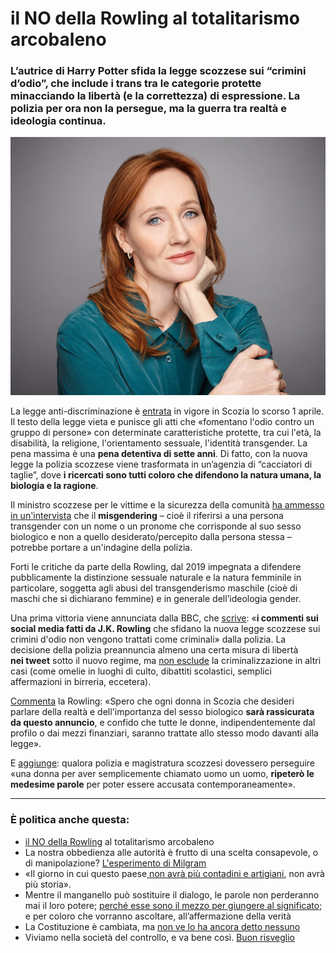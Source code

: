 # il NO della Rowling al totalitarismo arcobaleno

### L’autrice di Harry Potter sfida la legge scozzese sui “crimini d’odio”, che include i trans tra le categorie protette minacciando la libertà (e la correttezza) di espressione. La polizia per ora non la persegue, ma la guerra tra realtà e ideologia continua.

![ritratto di J.K. Rowling, autrice di Harry Potter](/img/rowling.jpeg)

La legge anti-discriminazione è [entrata](https://www.gov.scot/policies/crime-prevention-and-reduction/hate-crime/) in vigore in Scozia lo scorso 1 aprile. Il testo della legge vieta e punisce gli atti che «fomentano l'odio contro un gruppo di persone» con determinate caratteristiche protette, tra cui l'età, la disabilità, la religione, l'orientamento sessuale, l'identità transgender. La pena massima è una **pena detentiva di sette anni**.
Di fatto, con la nuova legge la polizia scozzese viene trasformata in un’agenzia di “cacciatori di taglie”, dove **i ricercati sono tutti coloro che difendono la natura umana, la biologia e la ragione**.

Il ministro scozzese per le vittime e la sicurezza della comunità [ha ammesso in un'intervista](https://www.thenational.scot/news/national/24223360.online-misgendering-could-investigated-scotland-new-hate-crime-law/?utm_source=substack&utm_medium=email) che il **misgendering** – cioè il riferirsi a una persona transgender con un nome o un pronome che corrisponde al suo sesso biologico e non a quello desiderato/percepito dalla persona stessa – potrebbe portare a un'indagine della polizia.

Forti le critiche da parte della Rowling, dal 2019 impegnata a difendere pubblicamente la distinzione sessuale naturale e la natura femminile in particolare, soggetta agli abusi del transgenderismo maschile (cioè di maschi che si dichiarano femmine) e in generale dell’ideologia gender.

Una prima vittoria viene annunciata dalla BBC, che [scrive](https://www.bbc.com/news/uk-scotland-68712471): «**i commenti sui social media fatti da J.K. Rowling** che sfidano la nuova legge scozzese sui crimini d'odio non vengono trattati come criminali» dalla polizia.
La decisione della polizia preannuncia almeno una certa misura di libertà **nei tweet** sotto il nuovo regime, ma [non esclude](https://www.dailymail.co.uk/news/article-13266931/What-hate-crime-Scottish-police-say-JK-Rowlings-online-posts-not-criminal-offence-is.html) la criminalizzazione in altri casi (come omelie in luoghi di culto, dibattiti scolastici, semplici affermazioni in birreria, eccetera).

[Commenta](https://twitter.com/jk_rowling/status/1775187763995824350) la Rowling: «Spero che ogni donna in Scozia che desideri parlare della realtà e dell'importanza del sesso biologico **sarà rassicurata da questo annuncio**, e confido che tutte le donne, indipendentemente dal profilo o dai mezzi finanziari, saranno trattate allo stesso modo davanti alla legge».

E [aggiunge](https://twitter.com/jk_rowling/status/1775190408110264673): qualora polizia e magistratura scozzesi dovessero perseguire «una donna per aver semplicemente chiamato uomo un uomo, **ripeterò le medesime parole** per poter essere accusata contemporaneamente».

---

### È politica anche questa:
- [il NO della Rowling](/articles/2024-04-04-rowling-guerra-al-totalitarismo-arcobaleno.html) al totalitarismo arcobaleno
- La nostra obbedienza alle autorità è frutto di una scelta consapevole, o di manipolazione? [L'esperimento di Milgram](/articles/2024-03-07-milgram.html)
- «Il giorno in cui questo paese[ non avrà più contadini e artigiani](/articles/2024-03-06-protesta-agricoltori.html), non avrà più storia».
- Mentre il manganello può sostituire il dialogo, le parole non perderanno mai il loro potere; [perché esse sono il mezzo per giungere al significato](/articles/2023-12-13-una-profezia.html); e per coloro che vorranno ascoltare, all’affermazione della verità
- La Costituzione è cambiata, ma [non ve lo ha ancora detto nessuno](/articles/2022-02-24-modifica-silenziosa-alla-costituzione.html)
- Viviamo nella società del controllo, e va bene così. [Buon risveglio](/articles/2024-02-08-matrix.html)